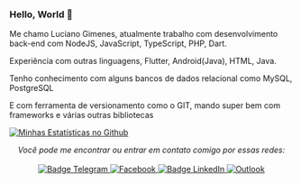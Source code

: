 ###  Hello, World 👋

Me chamo Luciano Gimenes, atualmente trabalho com desenvolvimento back-end com NodeJS, JavaScript, TypeScript, PHP, Dart.

Experiência com outras linguagens, Flutter, Android(Java), HTML, Java.

Tenho conhecimento com alguns bancos de dados relacional como MySQL, PostgreSQL

E com ferramenta de versionamento como o GIT, mando super bem com frameworks e várias outras bibliotecas

[![Minhas Estatísticas no Github](https://github-readme-stats.vercel.app/api?username=lucianoGG&theme=midnight-purple&show_icons=true&hide_border=true&include_all_commits=true&locale=pt-br)](https://github.com/lucianoGG)


<p align="center">
    <i>Você pode me encontrar ou entrar em contato comigo por essas redes:</i>
    <br/><br/>
    <a href="https://t.me/codeBr" target="_blank">
        <img src="https://img.shields.io/badge/-Telegram-2CA5E0?logo=telegram&style=for-the-badge&logoColor=white" alt="Badge Telegram" />
    </a>
    <a href="https://www.facebook.com/luc.gimenes" target="_blank">
        <img alt="Facebook" src="https://img.shields.io/badge/Facebook-%231877F2.svg?style=for-the-badge&logo=Facebook&logoColor=white" alt="Badge Facebook" />
    </a>
    <a href="https://www.linkedin.com/in/luciano-gimenes-27486794/" target="_blank">
        <img src="https://img.shields.io/badge/-LinkedIn-0077B5?logo=linkedin&style=for-the-badge&logoColor=white" alt="Badge LinkedIn" />
    </a>
    <a href="mailto:luciano_pva@outlook.com" target="_blank">
        <img alt="Outlook" src="https://img.shields.io/badge/Microsoft_Outlook-0078D4?style=for-the-badge&logo=microsoft-outlook&logoColor=white" alt="Badge Outlook" />
    </a>
</p>

